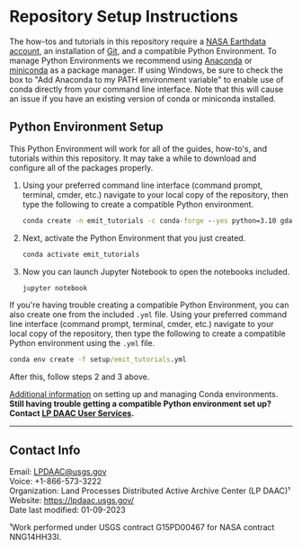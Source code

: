 # Repository Setup Instructions

The how-tos and tutorials in this repository require a [NASA Earthdata account](https://urs.earthdata.nasa.gov/), an installation of [Git](https://git-scm.com/downloads), and a compatible Python Environment. To manage Python Environments we recommend using [Anaconda](https://www.anaconda.com/products/distribution) or [miniconda](https://docs.conda.io/en/latest/miniconda.html) as a package manager. If using Windows, be sure to check the box to "Add Anaconda to my PATH environment variable" to enable use of conda directly from your command line interface. Note that this will cause an issue if you have an existing version of conda or miniconda installed.  

## Python Environment Setup

This Python Environment will work for all of the guides, how-to's, and tutorials within this repository. It may take a while to download and configure all of the packages properly.  

1. Using your preferred command line interface (command prompt, terminal, cmder, etc.) navigate to your local copy of the repository, then type the following to create a compatible Python environment.  

    ```cmd
    conda create -n emit_tutorials -c conda-forge --yes python=3.10 gdal=3.7.0 hvplot=0.8.4 geoviews=1.9.6 rioxarray rasterio jupyter geopandas earthaccess jupyter_bokeh h5py h5netcdf spectral
    ```

2. Next, activate the Python Environment that you just created.

    ```cmd
    conda activate emit_tutorials 
    ```

3. Now you can launch Jupyter Notebook to open the notebooks included.

    ```cmd
    jupyter notebook 
    ```

If you're having trouble creating a compatible Python Environment, you can also create one from the included `.yml` file. Using your preferred command line interface (command prompt, terminal, cmder, etc.) navigate to your local copy of the repository, then type the following to create a compatible Python environment using the `.yml` file.

```cmd
conda env create -f setup/emit_tutorials.yml
```

After this, follow steps 2 and 3 above.

[Additional information](https://conda.io/docs/user-guide/tasks/manage-environments.html) on setting up and managing Conda environments.  
**Still having trouble getting a compatible Python environment set up? Contact [LP DAAC User Services](https://lpdaac.usgs.gov/lpdaac-contact-us/).**  

---

## Contact Info  

Email: <LPDAAC@usgs.gov>  
Voice: +1-866-573-3222  
Organization: Land Processes Distributed Active Archive Center (LP DAAC)¹  
Website: <https://lpdaac.usgs.gov/>  
Date last modified: 01-09-2023  

¹Work performed under USGS contract G15PD00467 for NASA contract NNG14HH33I.  
